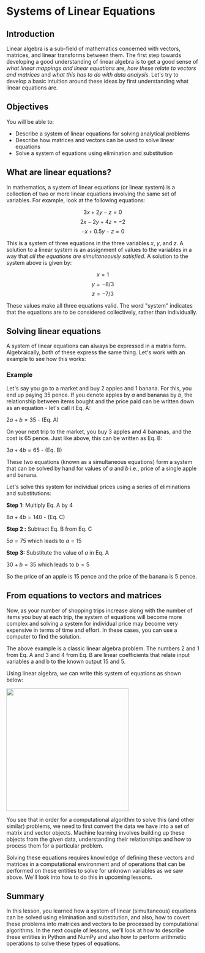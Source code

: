 # Systems of Linear Equations 

## Introduction

Linear algebra is a sub-field of mathematics concerned with vectors, matrices, and linear transforms between them. 
The first step towards developing a good understanding of linear algebra is to get a good sense of *what linear mappings and linear equations* are, *how these relate to vectors and matrices* and *what this has to do with data analysis*. Let's try to develop a basic intuition around these ideas by first understanding what linear equations are. 

## Objectives

You will be able to: 

- Describe a system of linear equations for solving analytical problems 
- Describe how matrices and vectors can be used to solve linear equations 
- Solve a system of equations using elimination and substitution 


## What are linear equations?

In mathematics, a system of linear equations (or linear system) is a collection of two or more linear equations involving the same set of variables. For example, look at the following equations: 

$$ 3x + 2y - z = 0 $$
$$ 2x- 2y + 4z = -2 $$
$$ -x + 0.5y - z = 0 $$

This is a system of three equations in the three variables $x$, $y$, and $z$. A solution to a linear system is an assignment of values to the variables in a way that *all the equations are simultaneously satisfied*. A solution to the system above is given by:

$$ x = 1 $$
$$ y = -8/3 $$
$$ z = -7/3 $$

These values make all three equations valid. The word "system" indicates that the equations are to be considered collectively, rather than individually.

## Solving linear equations

A system of linear equations can always be expressed in a matrix form. Algebraically, both of these express the same thing. Let's work with an example to see how this works: 

### Example 

Let's say you go to a market and buy 2 apples and 1 banana. For this, you end up paying 35 pence. If you denote apples by $a$ and bananas by $b$, the relationship between items bought and the price paid can be written down as an equation - let's call it Eq. A: 

$2a + b = 35$  - (Eq. A)

On your next trip to the market, you buy 3 apples and 4 bananas, and the cost is 65 pence. Just like above, this can be written as Eq. B:

$3a + 4b = 65$ - (Eq. B)

These two equations (known as a simultaneous equations) form a system that can be solved by hand for values of $a$ and $b$ i.e., price of a single apple and banana.
 

Let's solve this system for individual prices using a series of eliminations and substitutions:

**Step 1:** Multiply Eq. A by 4

$8a + 4b = 140$ - (Eq. C)

**Step 2 :** Subtract Eq. B from Eq. C

$5a = 75$ which leads to $a = 15$

**Step 3:** Substitute the value of $a$ in Eq. A

$30 + b = 35$ which leads to $b = 5$

So the price of an apple is 15 pence and the price of the banana is 5 pence. 

## From equations to vectors and matrices

Now, as your number of shopping trips increase along with the number of items you buy at each trip, the system of equations will become more complex and solving a system for individual price may become very expensive in terms of time and effort. In these cases, you can use a computer to find the solution.

The above example is a classic linear algebra problem. The numbers 2 and 1 from Eq. A and 3 and 4 from Eq. B are linear coefficients that relate input variables a and b to the known output 15 and 5.

Using linear algebra, we can write this system of equations as shown below: 

<img src="https://raw.githubusercontent.com/learn-co-curriculum/dsc-lingalg-linear-equations/master/images/ss.png" width = "320">


You see that in order for a computational algorithm to solve this (and other similar) problems, we need to first convert the data we have into a set of matrix and vector objects. Machine learning involves building up these objects from the given data, understanding their relationships and how to process them for a particular problem. 

Solving these equations requires knowledge of defining these vectors and matrices in a computational environment and of operations that can be performed on these entities to solve for unknown variables as we saw above. We'll look into how to do this in upcoming lessons. 

## Summary

In this lesson, you learned how a system of linear (simultaneous) equations can be solved using elimination and substitution, and also, how to covert these problems into matrices and vectors to be processed by computational algorithms. In the next couple of lessons, we'll look at how to describe these entities in Python and NumPy and also how to perform arithmetic operations to solve these types of equations.
